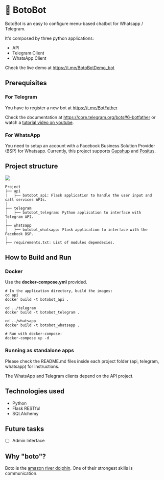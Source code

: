 # 🐬 BotoBot
BotoBot is an easy to configure menu-based chatbot for Whatsapp / Telegram.

It's composed by three python applications:
- API
- Telegram Client
- WhatsApp Client

Check the live demo at https://t.me/BotoBotDemo_bot

## Prerequisites
### For Telegram
You have to register a new bot at https://t.me/BotFather

Check the documentation at https://core.telegram.org/bots#6-botfather or watch a <a href='https://www.youtube.com/results?search_query=botfather' target='_blank'>tutorial video on youtube</a>.

### For WhatsApp
You need to setup an account with a Facebook Business Solution Provider (BSP) for Whatsapp. Currently, this project supports <a href='https://gupshup.io' target='_blank'>Gupshup</a> and <a href='https://www.positus.com.br'>Positus</a>.

## Project structure
<img src="https://abnatal.com/github/botobot_diagram.jpg"></img>
```
Project
├── api
|   ├── botobot_api: Flask application to handle the user input and call services APIs.
|
├── telegram
│   ├── botobot_telegram: Python application to interface with Telegram API.
|
├── whatsapp
│   ├── botobot_whatsapp: Flask application to interface with the Facebook BSP.
|
├── requirements.txt: List of modules dependecies.
```

## How to Build and Run
### Docker
Use the __docker-compose.yml__ provided.
```
# In the application directory, build the images:
cd api
docker build -t botobot_api .

cd ../telegram
docker build -t botobot_telegram .

cd ../whatsapp
docker build -t botobot_whatsapp .

# Run with docker-compose:
docker-compose up -d
```

### Running as standalone apps
Please check the README.md files inside each project folder (api, telegram, whatsapp) for instructions.

The WhatsApp and Telegram clients depend on the API project.

## Technologies used
- Python
- Flask RESTful
- SQLAlchemy

## Future tasks

- [ ] Admin Interface

## Why "boto"?
Boto is the <a href='https://marinemammalscience.org/facts/inia-geoffrensis'>amazon river dolphin</a>. One of their strongest skills is communication.
